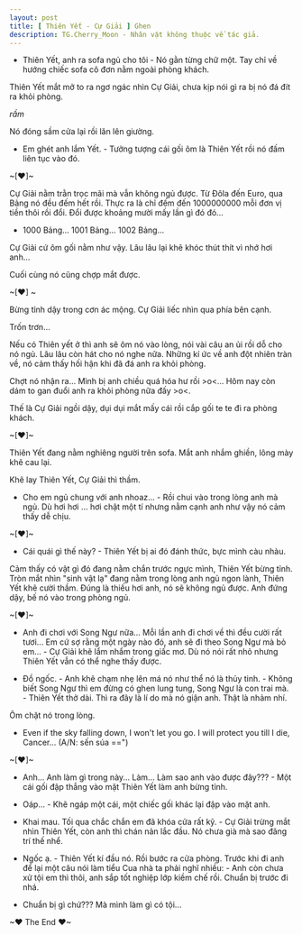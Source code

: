 ```yaml
---
layout: post
title: [ Thiên Yết - Cự Giải ] Ghen
description: TG.Cherry_Moon - Nhân vật không thuộc về tác giả.
---
```


- Thiên Yết, anh ra sofa ngủ cho tôi - Nó gằn từng chữ một. Tay chỉ về hướng chiếc sofa cô đơn nằm ngoài phòng khách.

Thiên Yết mắt mở to ra ngơ ngác nhìn Cự Giải, chưa kịp nói gì ra bị nó đá đít ra khỏi phòng.

*rầm*

Nó đóng sầm cửa lại rồi lăn lên giường.

- Em ghét anh lắm Yết. - Tưởng tượng cái gối ôm là Thiên Yết rồi nó đấm liên tục vào đó.

~[♥]~​

Cự Giải nằm trằn trọc mãi mà vẫn không ngủ được. Từ Đôla đến Euro, qua Bảng nó đều đếm hết rồi. Thực ra là chỉ đếm đến 1000000000 mỗi đơn vị tiền thôi rồi đổi. Đổi được khoảng mười mấy lần gì đó đó...

- 1000 Bảng... 1001 Bảng... 1002 Bảng...

Cự Giải cứ ôm gối nằm như vậy. Lâu lâu lại khẽ khóc thút thít vì nhớ hơi anh...

Cuối cùng nó cũng chợp mắt được.

~[♥] ~​

Bừng tỉnh dậy trong cơn ác mộng. Cự Giải liếc nhìn qua phía bên cạnh.

Trốn trơn...

Nếu có Thiên yết ở thì anh sẽ ôm nó vào lòng, nói vài câu an ủi rồi dỗ cho nó ngủ. Lâu lâu còn hát cho nó nghe nữa. Những kí ức về anh đột nhiên tràn về, nó cảm thấy hối hận khi đã đá anh ra khỏi phòng.

Chợt nó nhận ra... Mình bị anh chiều quá hóa hư rồi >o<... Hôm nay còn dám to gan đuổi anh ra khỏi phòng nữa đấy >o<.

Thế là Cự Giải ngồi dậy, dụi dụi mắt mấy cái rồi cắp gối te te đi ra phòng khách.

~[♥]~​

Thiên Yết đang nằm nghiêng người trên sofa. Mắt anh nhắm ghiền, lông mày khẽ cau lại.

Khẽ lay Thiên Yết, Cự Giải thì thầm.

- Cho em ngủ chung với anh nhoaz... - Rồi chui vào trong lòng anh mà ngủ. Dù hơi hơi ... hơi chật một tí nhưng nằm cạnh anh như vậy nó cảm thấy dễ chịu.

~[♥]~​

- Cái quái gì thế này? - Thiên Yết bị ai đó đánh thức, bực mình càu nhàu.

Cảm thấy có vật gì đó đang nằm chắn trước ngực mình, Thiên Yết bừng tỉnh. Tròn mắt nhìn "sinh vật lạ" đang nằm trong lòng anh ngủ ngon lành, Thiên Yết khẽ cười thầm. Đúng là thiếu hơi anh, nó sẽ không ngủ được. Anh đứng dậy, bế nó vào trong phòng ngủ.

~[♥]~​

- Anh đi chơi với Song Ngư nữa... Mỗi lần anh đi chơi về thì đều cười rất tươi... Em cứ sợ rằng một ngày nào đó, anh sẽ đi theo Song Ngư mà bỏ em... - Cự Giải khẽ lẩm nhẩm trong giấc mơ. Dù nó nói rất nhỏ nhưng Thiên Yết vẫn có thể nghe thấy được.

- Đồ ngốc. - Anh khẽ chạm nhẹ lên má nó như thể nó là thủy tinh. - Không biết Song Ngư thì em đừng có ghen lung tung, Song Ngư là con trai mà. - Thiên Yết thở dài. Thì ra đây là lí do mà nó giận anh. Thật là nhảm nhí.

Ôm chặt nó trong lòng.

- Even if the sky falling down, I won't let you go. I will protect you till I die, Cancer... (A/N: sến súa ==")

~[♥]~​

- Anh... Anh làm gì trong này... Làm... Làm sao anh vào được đây??? - Một cái gối đập thẳng vào mặt Thiên Yết làm anh bừng tỉnh.

- Oáp... - Khẽ ngáp một cái, một chiếc gối khác lại đập vào mặt anh.

- Khai mau. Tối qua chắc chắn em đã khóa cửa rất kỹ. - Cự Giải trừng mắt nhìn Thiên Yết, còn anh thì chán nản lắc đầu. Nó chưa già mà sao đãng trí thế nhể.

- Ngốc ạ. - Thiên Yết kí đầu nó. Rồi bước ra cửa phòng. Trước khi đi anh để lại một câu nói làm tiểu Cua nhà ta phải nghĩ nhiều: - Anh còn chưa xử tội em thì thôi, anh sắp tốt nghiệp lớp kiềm chế rồi. Chuẩn bị trước đi nhá.

- Chuẩn bị gì chứ??? Mà mình làm gì có tội...

~♥ The End ♥~​